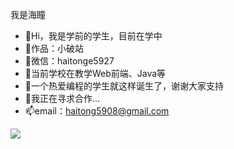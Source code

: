 我是海瞳
- 👋Hi，我是学前的学生，目前在学中
- 🏡作品：小破站
- 💬微信：haitonge5927
- 👀当前学校在教学Web前端、Java等
- 🌱一个热爱编程的学生就这样诞生了，谢谢大家支持
- 💞️我正在寻求合作...
- 📫email：haitong5908@gmail.com

![](https://user-images.githubusercontent.com/99116438/190890847-0da67399-fd85-4eaa-83a7-276ca609e11a.png)
